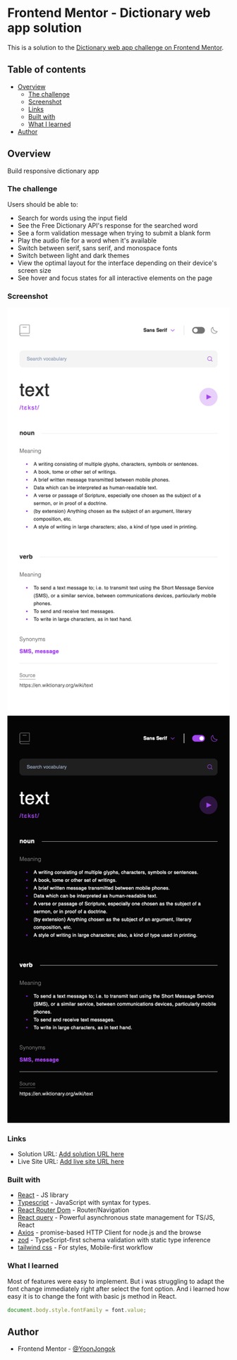 # Frontend Mentor - Dictionary web app solution

This is a solution to the [Dictionary web app challenge on Frontend Mentor](https://www.frontendmentor.io/challenges/dictionary-web-app-h5wwnyuKFL).

## Table of contents

- [Overview](#overview)
  - [The challenge](#the-challenge)
  - [Screenshot](#screenshot)
  - [Links](#links)
  - [Built with](#built-with)
  - [What I learned](#what-i-learned)
- [Author](#author)

## Overview

Build responsive dictionary app

### The challenge

Users should be able to:

- Search for words using the input field
- See the Free Dictionary API's response for the searched word
- See a form validation message when trying to submit a blank form
- Play the audio file for a word when it's available
- Switch between serif, sans serif, and monospace fonts
- Switch between light and dark themes
- View the optimal layout for the interface depending on their device's screen size
- See hover and focus states for all interactive elements on the page

### Screenshot

![](./dictionary-lightmode.png)
![](./dictionary-darkmode.png)

### Links

- Solution URL: [Add solution URL here](https://github.com/YoonJongok/dictionary-web)
- Live Site URL: [Add live site URL here](https://dictionary-web-ten.vercel.app)

### Built with

- [React](https://reactjs.org/) - JS library
- [Typescript](https://www.typescriptlang.org/) - JavaScript with syntax for types.
- [React Router Dom](https://reactrouter.com/en/main) - Router/Navigation
- [React query](https://tanstack.com/query/v3/) - Powerful asynchronous state management for TS/JS, React
- [Axios](https://axios-http.com/docs/intro) - promise-based HTTP Client for node.js and the browse
- [zod](https://github.com/colinhacks/zod) - TypeScript-first schema validation with static type inference
- [tailwind css](https://tailwindcss.com/) - For styles, Mobile-first workflow

### What I learned

Most of features were easy to implement. But i was struggling to adapt the font change immediately right after select the font option. And i learned how easy it is to change the font with basic js method in React.

```js
document.body.style.fontFamily = font.value;
```

## Author

- Frontend Mentor - [@YoonJongok](https://www.frontendmentor.io/profile/YoonJongok)

